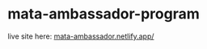 # mata-ambassador-program

live site here: [mata-ambassador.netlify.app/](https://mata-ambassador.netlify.app)
